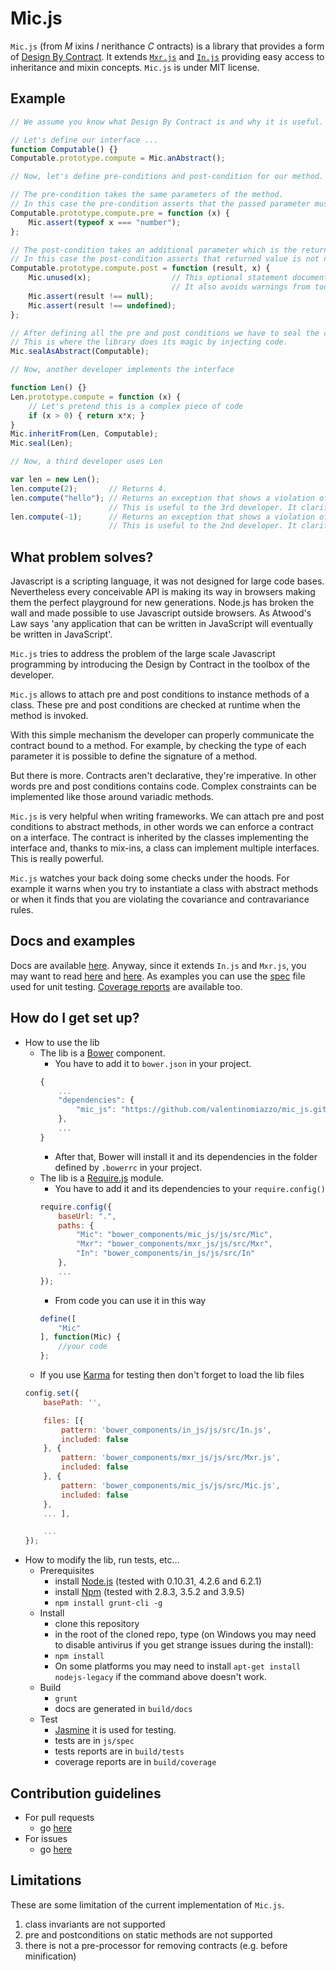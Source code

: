# Mic.js #

`Mic.js` (from _M_ ixins _I_ nerithance _C_ ontracts) is a library that provides a form of [Design By Contract](https://en.wikipedia.org/wiki/Design_by_contract). It extends [`Mxr.js`](https://github.com/valentinomiazzo/mxr_js) and [`In.js`](https://github.com/valentinomiazzo/in_js) providing easy access to inheritance and mixin concepts. `Mic.js` is under MIT license.

## Example ##

```javascript
// We assume you know what Design By Contract is and why it is useful.

// Let's define our interface ...
function Computable() {}
Computable.prototype.compute = Mic.anAbstract();

// Now, let's define pre-conditions and post-condition for our method.

// The pre-condition takes the same parameters of the method.
// In this case the pre-condition asserts that the passed parameter must be a number.
Computable.prototype.compute.pre = function (x) {
    Mic.assert(typeof x === "number");
};

// The post-condition takes an additional parameter which is the returned value.
// In this case the post-condition asserts that returned value is not null or undefined.
Computable.prototype.compute.post = function (result, x) {
    Mic.unused(x);                  // This optional statement documents x is not used.
                                    // It also avoids warnings from tools like JSlint.
    Mic.assert(result !== null);
    Mic.assert(result !== undefined);
};

// After defining all the pre and post conditions we have to seal the contract.
// This is where the library does its magic by injecting code.
Mic.sealAsAbstract(Computable);

// Now, another developer implements the interface

function Len() {}
Len.prototype.compute = function (x) {
    // Let's pretend this is a complex piece of code
    if (x > 0) { return x*x; }
}
Mic.inheritFrom(Len, Computable);
Mic.seal(Len);

// Now, a third developer uses Len

var len = new Len();
len.compute(2);       // Returns 4.
len.compute("hello"); // Returns an exception that shows a violation of the pre-condition.
                      // This is useful to the 3rd developer. It clarifies how to use the interface.
len.compute(-1);      // Returns an exception that shows a violation of the post-condition.
                      // This is useful to the 2nd developer. It clarifies how to implement the interface.
```

## What problem solves? ##

Javascript is a scripting language, it was not designed for large code bases. Nevertheless every conceivable API is making its way in browsers making them the perfect playground for new generations. Node.js  has broken the wall and made possible to use Javascript outside browsers. As Atwood's Law says 'any application that can be written in JavaScript will eventually be written in JavaScript'.

`Mic.js` tries to address the problem of the large scale Javascript programming by introducing the Design by Contract in the toolbox of the developer.

`Mic.js` allows to attach pre and post conditions to instance methods of a class. These pre and post conditions are checked at runtime when the method is invoked.

With this simple mechanism the developer can properly communicate the contract bound to a method. For example, by checking the type of each parameter it is possible to define the signature of a method.

But there is more. Contracts aren't declarative, they're imperative. In other words pre and post conditions contains code. Complex constraints can be implemented like those around variadic methods.

`Mic.js` is very helpful when writing frameworks. We can attach pre and post conditions to abstract methods, in other words we can enforce a contract on a interface. The contract is inherited by the classes implementing the interface and, thanks to mix-ins, a class can implement multiple interfaces. This is really powerful.

`Mic.js` watches your back doing some checks under the hoods. For example it warns when you try to instantiate a class with abstract methods or when it finds that you are violating the covariance and contravariance rules.

## Docs and examples ##

Docs are available [here](https://rawgit.com/valentinomiazzo/mic_js/master/build/docs/classes/Mic.html). Anyway, since it extends `In.js` and `Mxr.js`, you may want to read [here](https://rawgit.com/valentinomiazzo/in_js/master/build/docs/classes/In.html) and [here](https://rawgit.com/valentinomiazzo/mxr_js/master/build/docs/classes/Mxr.html).
As examples you can use the [spec](js/spec/Mic.js) file used for unit testing. [Coverage reports](https://rawgit.com/valentinomiazzo/mic_js/master/build/coverage/PhantomJS%202.1.1%20(Windows%208%200.0.0)/src/Mic.js.html) are available too.

## How do I get set up? ##

* How to use the lib
    * The lib is a [Bower](http://bower.io) component.
        * You have to add it to `bower.json` in your project.
        ```javascript
        {
            ...
            "dependencies": {
                "mic_js": "https://github.com/valentinomiazzo/mic_js.git"
            },
            ...
        }
        ```
        * After that, Bower will install it and its dependencies in the folder defined by `.bowerrc` in your project.
    * The lib is a [Require.js](http://require.js) module.
        * You have to add it and its dependencies to your `require.config()`
        ```javascript
        require.config({
            baseUrl: ".",
            paths: {
                "Mic": "bower_components/mic_js/js/src/Mic",
                "Mxr": "bower_components/mxr_js/js/src/Mxr",
                "In": "bower_components/in_js/js/src/In"
            },
            ...
        });
        ```
        * From code you can use it in this way
        ```javascript
        define([
            "Mic"
        ], function(Mic) {
            //your code
        };
        ```
    * If you use [Karma](http://karma-runner.github.io/) for testing then don't forget to load the lib files
    ```javascript
    config.set({
        basePath: '',

        files: [{
            pattern: 'bower_components/in_js/js/src/In.js',
            included: false
        }, {
            pattern: 'bower_components/mxr_js/js/src/Mxr.js',
            included: false
        }, {
            pattern: 'bower_components/mic_js/js/src/Mic.js',
            included: false
        },
        ... ],

        ...
    });
    ```
* How to modify the lib, run tests, etc...
    * Prerequisites
        * install [Node.js](http://nodejs.org/) (tested with 0.10.31, 4.2.6 and 6.2.1)
        * install [Npm](https://www.npmjs.com/) (tested with 2.8.3, 3.5.2 and 3.9.5)
        * `npm install grunt-cli -g`
    * Install
        * clone this repository
        * in the root of the cloned repo, type (on Windows you may need to disable antivirus if you get strange issues during the install):
        * `npm install`
        * On some platforms you may need to install `apt-get install nodejs-legacy` if the command above doesn't work.
    * Build
        * `grunt`
        * docs are generated in `build/docs`
    * Test
        * [Jasmine](https://jasmine.github.io/) it is used for testing.
        * tests are in `js/spec`
        * tests reports are in `build/tests`
        * coverage reports are in `build/coverage`

## Contribution guidelines ##

* For pull requests
    * go [here](../../pulls)
* For issues
    * go [here](../../issues)

## Limitations ##

These are some limitation of the current implementation of `Mic.js`.

1. class invariants are not supported
1. pre and postconditions on static methods are not supported
1. there is not a pre-processor for removing contracts (e.g. before minification)
